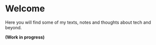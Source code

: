 # Welcome
Here you will find some of my texts, notes and thoughts about tech and beyond.

**(Work in progress)**
